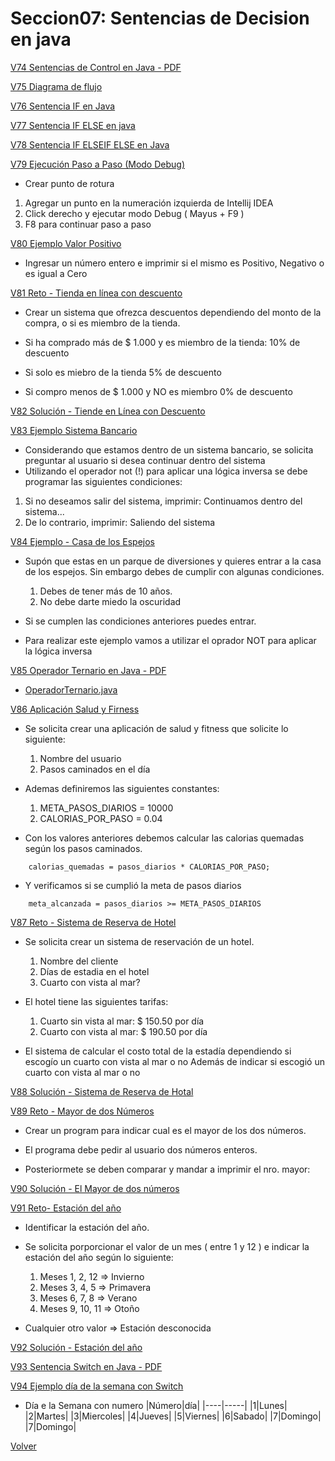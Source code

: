 # Seccion07: Sentencias de Decision en java

[V74 Sentencias de Control en Java - PDF](V74_Sentencias_de_Control_en_Java/06-01-00-SentenciasDecision-UJ.pdf)

[V75 Diagrama de flujo](https://www.udemy.com/course/universidad-java-especialista-en-java-desde-cero-a-master/learn/lecture/44838409#overview)

[V76 Sentencia IF en Java](V76_Sentencia_IF_en_Java/src/SentenciaIf.java)

[V77 Sentencia IF ELSE en java](V77_Sentencia_IF_ELSE_en_Java/src/SentenciaIfElse.java)


[V78 Sentencia IF ELSEIF ELSE en Java](V78_Sentencia_IF_ELSEIF_ELSE_en_Java/src/SentenciaElseIf.java)

[V79 Ejecución Paso a Paso (Modo Debug)](https://www.udemy.com/course/universidad-java-especialista-en-java-desde-cero-a-master/learn/lecture/44838447#overview)
- Crear punto de rotura
 1. Agregar un punto en la numeración izquierda de Intellij IDEA
 2. Click derecho y ejecutar modo Debug ( Mayus + F9 )
 3. F8 para continuar paso a paso 


[V80 Ejemplo Valor Positivo](V80_Ejemplo_Valor_Positivo/src/ValorPositivo.java)
- Ingresar un número entero e imprimir si el mismo es Positivo, Negativo 
    o es igual a Cero

[V81 Reto - Tienda en línea con descuento](V81_Reto_Tienda_en_Linea_con_Descuento/src/TiendaEnLinea.java)
- Crear un sistema que ofrezca descuentos dependiendo del monto de la compra,
    o si es miembro de la tienda. 

- Si ha comprado más de $ 1.000 y es miembro de la tienda:
    10% de descuento

- Si solo es miebro de la tienda
    5% de descuento

- Si compro menos de $ 1.000 y NO es miembro
    0% de descuento


[V82 Solución - Tiende en Línea con Descuento](V82_Solucion_Tienda_en_Linea_con_Descuento/src/TiendaEnLinea.java)

[V83 Ejemplo Sistema Bancario](V83_Ejemplo_Sistema_Bancario/src/SistemaBancario.java)
- Considerando que estamos dentro de un sistema bancario, se
    solicita preguntar al usuario si desea continuar
    dentro del sistema
- Utilizando el operador not (!) para aplicar una lógica inversa
    se debe programar las siguientes condiciones: 
1. Si no deseamos salir del sistema, imprimir:
    Continuamos dentro del sistema...
2. De lo contrario, imprimir: 
    Saliendo del sistema


[V84 Ejemplo - Casa de los Espejos](V84_Ejemplo_Casa_de_los_Espejos/src/CasaDeLosEspejos.java)
- Supón que estas en un parque de diversiones y quieres entrar a la
    casa de los espejos.
    Sin  embargo debes de cumplir con algunas condiciones.
    1. Debes de tener más de 10 años. 
    2. No debe darte miedo la oscuridad
   
- Si se cumplen las condiciones anteriores puedes entrar.

- Para realizar este ejemplo vamos a utilizar el oprador NOT
    para aplicar la lógica inversa


[V85 Operador Ternario en Java - PDF](V85_Operadro_Ternario_en_Java/Docs/06-12-00-OperadorTernario-UJ.pdf)
 * [OperadorTernario.java](V85_Operadro_Ternario_en_Java/src/OperadorTernario.java)

[V86 Aplicación Salud y Firness](V86_Aplicacion_Salud_y_Fitness/src/SaludYFitness.java)
- Se solicita crear una aplicación de salud y fitness que solicite
    lo siguiente:
    1. Nombre del usuario
    2. Pasos caminados en el día

- Ademas definiremos las siguientes constantes:
    1. META_PASOS_DIARIOS = 10000
    2. CALORIAS_POR_PASO = 0.04

- Con los valores anteriores debemos calcular las calorias 
    quemadas según los pasos caminados.
```
    calorias_quemadas = pasos_diarios * CALORIAS_POR_PASO;
```
- Y verificamos si se cumplió la meta de pasos diarios
```
    meta_alcanzada = pasos_diarios >= META_PASOS_DIARIOS
```


[V87 Reto - Sistema de Reserva de Hotel](V87_Reto_Sistema_de_Reserva_de_Hotel/src/SistemaReservaHotel.java)
- Se solicita  crear un sistema de reservación de un hotel.
    1. Nombre del cliente
    2. Días de estadia en el hotel
    3. Cuarto con vista al mar?

- El hotel tiene las siguientes tarifas:
    1. Cuarto sin vista al mar: $ 150.50 por día
    2. Cuarto con vista al mar: $ 190.50 por día

- El sistema de calcular el costo total de la estadía
    dependiendo si escogío un cuarto con vista al mar o no
    Además de indicar si escogió un cuarto con vista al mar o no

[V88 Solución - Sistema de Reserva de Hotal](V88_Solucion_Sistema_de_Reserva_de_Hotel/src/SistemaReservaHotel.java)

[V89 Reto - Mayor de dos Números](V89_Mayor_de_dos_Numeros/src/NumeroMayor.java)
- Crear un program para indicar cual es el mayor
    de los dos números.

- El programa debe pedir al usuario dos números enteros.

- Posteriormete se deben comparar y mandar a imprimir el nro. mayor:


[V90 Solución - El Mayor de dos números](V90_Solucion_Mayor_de_dos_Numeros/src/MayorDeDosNumeros.java)

[V91 Reto- Estación del año](V91_Reto_Estacion_del_Anio/src/EstacionDelAnio.java)
- Identificar la estación del año.

- Se solicita porporcionar el valor de un mes ( entre 1 y 12 )
    e indicar la estación del año según lo siguiente:
    1. Meses 1, 2, 12 => Invierno
    2. Meses 3, 4, 5 => Primavera
    3. Meses 6, 7, 8 => Verano
    4. Meses 9, 10, 11 => Otoño

- Cualquier otro valor => Estación desconocida


[V92 Solución - Estación del año](V92_Solucion_Estacion_del_Anio/src/EstacionAnio.java)

[V93 Sentencia Switch en Java - PDF](V93_Sentencia_Switch_en_Java/06-20-00-SentenciasSwitch-UJ.pdf)

[V94 Ejemplo día de la semana con Switch](V94_Ejemplo_dia_de_la_Semana_con_Switch/src/DiaSeamana.java)
- Día e la Semana con numero
|Número|día|
|----|-----|
|1|Lunes|
|2|Martes|
|3|Miercoles|
|4|Jueves|
|5|Viernes|
|6|Sabado|
|7|Domingo|
|7|Domingo|

[Volver](../)